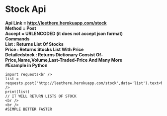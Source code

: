# Stock Api<br />
**Api Link = http://leethere.herokuapp.com/stock <br />
Method = Post<br />
Accept = URLENCODED (it does not accept json format)<br />
Commands<br />
List : Returns List Of Stocks <br />
Price : Returns Stocks List With Price<br />
Detailedstock : Returns Dictionary Consist Of-<br />
Price,Name,Volume,Last-Traded-Price And Many More<br />
#Example in Python<br />**                                                                                                                                           
```
import requests<br />
list = requests.post('http://leethere.herokuapp.com/stock',data='list').text<br />
print(list)
// IT WILL RETURN LISTS OF STOCK
<br />
<br />
#SIMPLE BETTER FASTER
